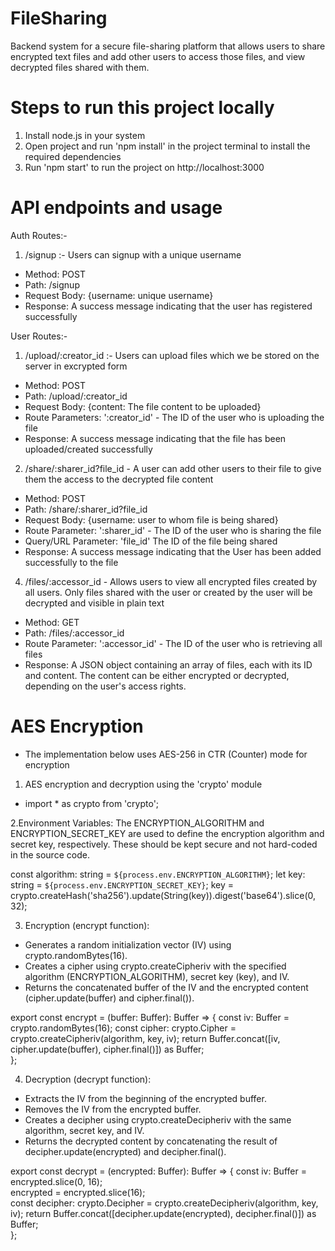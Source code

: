 # FileSharing
Backend system for a secure file-sharing platform that allows users to share encrypted text files and add other users to access those files, and view decrypted files shared with them.

# Steps to run this project locally
1. Install node.js in your system
2. Open project and run 'npm install' in the project terminal to install the required dependencies 
3. Run 'npm start' to run the project on http://localhost:3000

# API endpoints and usage
Auth Routes:-
1. /signup :- Users can signup with a unique username
- Method: POST
- Path: /signup
- Request Body: {username: unique username}
- Response: A success message indicating that the user has registered successfully

User Routes:-
1. /upload/:creator_id :- Users can upload files which we be stored on the server in excrypted form
- Method: POST
- Path: /upload/:creator_id
- Request Body: {content: The file content to be uploaded}
- Route Parameters: ':creator_id' - The ID of the user who is uploading the file
- Response: A success message indicating that the file has been uploaded/created successfully

2. /share/:sharer_id?file_id - A user can add other users to their file to give them the access to the decrypted file content
- Method: POST
- Path: /share/:sharer_id?file_id
- Request Body: {username: user to whom file is being shared}
- Route Parameter: ':sharer_id' - The ID of the user who is sharing the file
- Query/URL Parameter: 'file_id' The ID of the file being shared
- Response: A success message indicating that the User has been added successfully to the file

4. /files/:accessor_id - Allows users to view all encrypted files created by all users. Only files shared with the user or created by the user will be decrypted and visible in plain text
- Method: GET
- Path: /files/:accessor_id
- Route Parameter: ':accessor_id' - The ID of the user who is retrieving all files
- Response: A JSON object containing an array of files, each with its ID and content. The content can be either encrypted or decrypted, depending on the user's access rights.

# AES Encryption
-  The implementation below uses AES-256 in CTR (Counter) mode for encryption

1. AES encryption and decryption using the 'crypto' module
- import * as crypto from 'crypto';

2.Environment Variables: The ENCRYPTION_ALGORITHM and ENCRYPTION_SECRET_KEY are used to define the encryption algorithm and secret key, respectively. These should be kept secure and not hard-coded in the source code.

const algorithm: string = `${process.env.ENCRYPTION_ALGORITHM}`;
let key: string = `${process.env.ENCRYPTION_SECRET_KEY}`;
key = crypto.createHash('sha256').update(String(key)).digest('base64').slice(0, 32);

3. Encryption (encrypt function): 
- Generates a random initialization vector (IV) using crypto.randomBytes(16).
- Creates a cipher using crypto.createCipheriv with the specified algorithm (ENCRYPTION_ALGORITHM), secret key (key), and IV.
- Returns the concatenated buffer of the IV and the encrypted content (cipher.update(buffer) and cipher.final()).

export const encrypt = (buffer: Buffer): Buffer => {
    const iv: Buffer = crypto.randomBytes(16);
    const cipher: crypto.Cipher = crypto.createCipheriv(algorithm, key, iv);
    return Buffer.concat([iv, cipher.update(buffer), cipher.final()]) as Buffer;   
};

4. Decryption (decrypt function):
- Extracts the IV from the beginning of the encrypted buffer.
- Removes the IV from the encrypted buffer.
- Creates a decipher using crypto.createDecipheriv with the same algorithm, secret key, and IV.
- Returns the decrypted content by concatenating the result of decipher.update(encrypted) and decipher.final().

export const decrypt = (encrypted: Buffer): Buffer => {
   const iv: Buffer = encrypted.slice(0, 16);               
   encrypted = encrypted.slice(16);                       
   const decipher: crypto.Decipher = crypto.createDecipheriv(algorithm, key, iv);
   return Buffer.concat([decipher.update(encrypted), decipher.final()]) as Buffer;       
};

